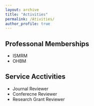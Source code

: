 ```yaml
---
layout: archive
title: "Activities"
permalink: /Ativities/
author_profile: true
---
```


## Professonal Memberships 
- ISMRM
- OHBM

## Service Acctivities 
- Journal Reviewer
- Conferecne Reviewer
- Research Grant Reviewer
